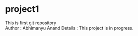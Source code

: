# project1
This is first git repository
<br>
Author : Abhimanyu Anand
Details : This project is in progress.
